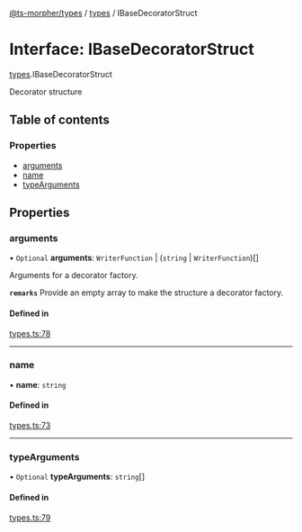 [@ts-morpher/types](../README.md) / [types](../modules/types.md) / IBaseDecoratorStruct

# Interface: IBaseDecoratorStruct

[types](../modules/types.md).IBaseDecoratorStruct

Decorator structure

## Table of contents

### Properties

- [arguments](types.IBaseDecoratorStruct.md#arguments)
- [name](types.IBaseDecoratorStruct.md#name)
- [typeArguments](types.IBaseDecoratorStruct.md#typearguments)

## Properties

### arguments

• `Optional` **arguments**: `WriterFunction` \| (`string` \| `WriterFunction`)[]

Arguments for a decorator factory.

**`remarks`** Provide an empty array to make the structure a decorator factory.

#### Defined in

[types.ts:78](https://github.com/linbudu599/morpher/blob/2a43a9a/packages/types/src/types.ts#L78)

___

### name

• **name**: `string`

#### Defined in

[types.ts:73](https://github.com/linbudu599/morpher/blob/2a43a9a/packages/types/src/types.ts#L73)

___

### typeArguments

• `Optional` **typeArguments**: `string`[]

#### Defined in

[types.ts:79](https://github.com/linbudu599/morpher/blob/2a43a9a/packages/types/src/types.ts#L79)
